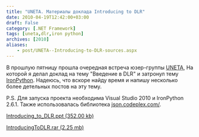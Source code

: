 ```yaml
---
title: "UNETA. Материалы доклада Introducing to DLR"
date: 2010-04-19T12:42:00+03:00
draft: False
category: [.NET Framework]
tags: [uneta,dlr,iron python]
archives: [2010]
aliases:
    - post/UNETA--Introducing-to-DLR-sources.aspx
---
```



В прошлую пятницу прошла очередная встреча юзер-группы [UNETA](http://uneta.com.ua/), На которой я делал доклад на тему "Введение в DLR" и затронул тему [IronPython](http://ironpython.codeplex.com/). Надеюсь, что вскоре найду время и напишу несколько более детельных постов на эту тему.

P.S. Для запуска проекта необходима Visual Studio 2010 и IronPython 2.6.1. Также использовалась библиотека [json.codeplex.com/](http://json.codeplex.com/).

[Introducing_to_DLR.ppt (352.00 kb)](/file.axd?file=2010%2f4%2fIntroducing_to_DLR.ppt)

[IntroducingToDLR.rar (2.25 mb)](/file.axd?file=2010%2f4%2fIntroducingToDLR.rar)

